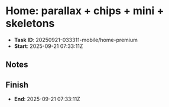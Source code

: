 # Home: parallax + chips + mini + skeletons

- **Task ID**: 20250921-033311-mobile/home-premium
- **Start**:  2025-09-21 07:33:11Z

## Notes

## Finish
- **End**: 2025-09-21 07:33:11Z
